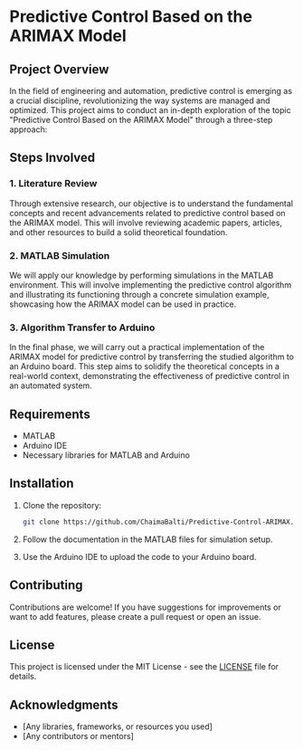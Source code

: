 # Predictive Control Based on the ARIMAX Model

## Project Overview

In the field of engineering and automation, predictive control is emerging as a crucial discipline, revolutionizing the way systems are managed and optimized. This project aims to conduct an in-depth exploration of the topic "Predictive Control Based on the ARIMAX Model" through a three-step approach:

## Steps Involved

### 1. Literature Review
Through extensive research, our objective is to understand the fundamental concepts and recent advancements related to predictive control based on the ARIMAX model. This will involve reviewing academic papers, articles, and other resources to build a solid theoretical foundation.

### 2. MATLAB Simulation
We will apply our knowledge by performing simulations in the MATLAB environment. This will involve implementing the predictive control algorithm and illustrating its functioning through a concrete simulation example, showcasing how the ARIMAX model can be used in practice.

### 3. Algorithm Transfer to Arduino
In the final phase, we will carry out a practical implementation of the ARIMAX model for predictive control by transferring the studied algorithm to an Arduino board. This step aims to solidify the theoretical concepts in a real-world context, demonstrating the effectiveness of predictive control in an automated system.

## Requirements

- MATLAB
- Arduino IDE
- Necessary libraries for MATLAB and Arduino

## Installation

1. Clone the repository:

   ```bash
   git clone https://github.com/ChaimaBalti/Predictive-Control-ARIMAX.git
   ```

2. Follow the documentation in the MATLAB files for simulation setup.
3. Use the Arduino IDE to upload the code to your Arduino board.

## Contributing

Contributions are welcome! If you have suggestions for improvements or want to add features, please create a pull request or open an issue.

## License

This project is licensed under the MIT License - see the [LICENSE](LICENSE) file for details.

## Acknowledgments

- [Any libraries, frameworks, or resources you used]
- [Any contributors or mentors]
